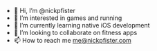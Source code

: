 - 👋 Hi, I’m @nickpfister
- 👀 I’m interested in games and running
- 🌱 I’m currently learning native iOS development
- 💞️ I’m looking to collaborate on fitness apps
- 📫 How to reach me me@nickpfister.com

<!---
nickpfister/nickpfister is a ✨ special ✨ repository because its `README.md` (this file) appears on your GitHub profile.
You can click the Preview link to take a look at your changes.
--->
